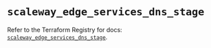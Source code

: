 # `scaleway_edge_services_dns_stage`

Refer to the Terraform Registry for docs: [`scaleway_edge_services_dns_stage`](https://registry.terraform.io/providers/scaleway/scaleway/2.59.0/docs/resources/edge_services_dns_stage).

